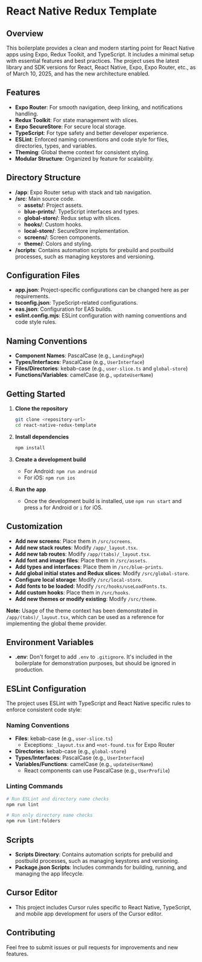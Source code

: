 # React Native Redux Template

## Overview
This boilerplate provides a clean and modern starting point for React Native apps using Expo, Redux Toolkit, and TypeScript. It includes a minimal setup with essential features and best practices. The project uses the latest library and SDK versions for React, React Native, Expo, Expo Router, etc., as of March 10, 2025, and has the new architecture enabled.

## Features
- **Expo Router**: For smooth navigation, deep linking, and notifications handling.
- **Redux Toolkit**: For state management with slices.
- **Expo SecureStore**: For secure local storage.
- **TypeScript**: For type safety and better developer experience.
- **ESLint**: Enforced naming conventions and code style for files, directories, types, and variables.
- **Theming**: Global theme context for consistent styling.
- **Modular Structure**: Organized by feature for scalability.

## Directory Structure
- **/app**: Expo Router setup with stack and tab navigation.
- **/src**: Main source code.
  - **assets/**: Project assets.
  - **blue-prints/**: TypeScript interfaces and types.
  - **global-store/**: Redux setup with slices.
  - **hooks/**: Custom hooks.
  - **local-store/**: SecureStore implementation.
  - **screens/**: Screen components.
  - **theme/**: Colors and styling.
- **/scripts**: Contains automation scripts for prebuild and postbuild processes, such as managing keystores and versioning.

## Configuration Files
- **app.json**: Project-specific configurations can be changed here as per requirements.
- **tsconfig.json**: TypeScript-related configurations.
- **eas.json**: Configuration for EAS builds.
- **eslint.config.mjs**: ESLint configuration with naming conventions and code style rules.

## Naming Conventions
- **Component Names**: PascalCase (e.g., `LandingPage`)
- **Types/Interfaces**: PascalCase (e.g., `UserInterface`)
- **Files/Directories**: kebab-case (e.g., `user-slice.ts` and `global-store`)
- **Functions/Variables**: camelCase (e.g., `updateUserName`)

## Getting Started
1. **Clone the repository**
   ```bash
   git clone <repository-url>
   cd react-native-redux-template
   ```
2. **Install dependencies**
   ```bash
   npm install
   ```
3. **Create a development build**
   - For Android: `npm run android`
   - For iOS: `npm run ios`

4. **Run the app**
   - Once the development build is installed, use `npm run start` and press `a` for Android or `i` for iOS.

## Customization
- **Add new screens**: Place them in `/src/screens`.
- **Add new stack routes**: Modify `/app/_layout.tsx`.
- **Add new tab routes**: Modify `/app/(tabs)/_layout.tsx`.
- **Add font and image files**: Place them in `/src/assets`.
- **Add types and interfaces**: Place them in `/src/blue-prints`.
- **Add global initial states and Redux slices**: Modify `/src/global-store`.
- **Configure local storage**: Modify `/src/local-store`.
- **Add fonts to be loaded**: Modify `/src/hooks/useLoadFonts.ts`.
- **Add custom hooks**: Place them in `/src/hooks`.
- **Add new themes or modify existing**: Modify `/src/theme`.

**Note:** Usage of the theme context has been demonstrated in `/app/(tabs)/_layout.tsx`, which can be used as a reference for implementing the global theme provider.

## Environment Variables
- **.env**: Don't forget to add `.env` to `.gitignore`. It's included in the boilerplate for demonstration purposes, but should be ignored in production.

## ESLint Configuration
The project uses ESLint with TypeScript and React Native specific rules to enforce consistent code style:

### Naming Conventions
- **Files**: kebab-case (e.g., `user-slice.ts`)
  - Exceptions: `_layout.tsx` and `+not-found.tsx` for Expo Router
- **Directories**: kebab-case (e.g., `global-store`)
- **Types/Interfaces**: PascalCase (e.g., `UserInterface`)
- **Variables/Functions**: camelCase (e.g., `updateUserName`)
  - React components can use PascalCase (e.g., `UserProfile`)

### Linting Commands
```bash
# Run ESLint and directory name checks
npm run lint

# Run only directory name checks
npm run lint:folders
```

## Scripts
- **Scripts Directory**: Contains automation scripts for prebuild and postbuild processes, such as managing keystores and versioning.
- **Package.json Scripts**: Includes commands for building, running, and managing the app lifecycle.

## Cursor Editor
- This project includes Cursor rules specific to React Native, TypeScript, and mobile app development for users of the Cursor editor. 

## Contributing
Feel free to submit issues or pull requests for improvements and new features.
